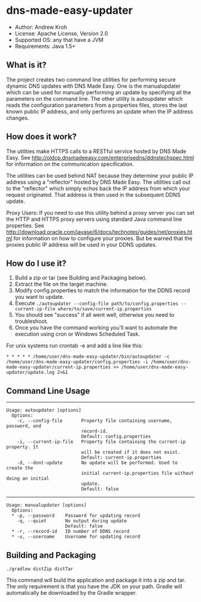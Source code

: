dns-made-easy-updater
=====================
- Author: Andrew Kroh
- License: Apache License, Version 2.0
- Supported OS: any that have a JVM
- Requirements: Java 1.5+

What is it?
-----------
The project creates two command line utilities for performing secure dynamic DNS updates 
with DNS Made Easy. One is the manualupdater which can be used for manually performing
an update by specifying all the parameters on the command line. The other utility is
autoupdater which reads the configuration parameters from a properties files, stores
the last known public IP address, and only performs an update when the IP address changes.

How does it work?
-----------------
The utilities make HTTPS calls to a RESTful service hosted by DNS Made Easy. 
See http://oldcp.dnsmadeeasy.com/enterprisedns/ddnstechspec.html for information 
on the communication specification.

The utilities can be used behind NAT because they determine your public IP address using
a "reflector" hosted by DNS Made Easy. The utilities call out to the "reflector" which
simply echos back the IP address from which your request originated. That address is
then used in the subsequent DDNS update.

Proxy Users: If you need to use this utility behind a proxy server you can set the 
HTTP and HTTPS proxy servers using standard Java command line properties. 
See http://download.oracle.com/javase/6/docs/technotes/guides/net/proxies.html for 
information on how to configure your proxies. But be warned that the proxies public
IP address will be used in your DDNS updates.

How do I use it?
----------------
1. Build a zip or tar (see Building and Packaging below).
2. Extract the file on the target machine.
3. Modify config.properties to match the information for the DDNS record you want to update.
4. Execute `./autoupdater --config-file path/to/config.properties --current-ip-file where/to/save/current-ip.properties`
5. You should see "success" if all went well, otherwise you need to troubleshoot.
6. Once you have the command working you'll want to automate the execution using cron or Windows Scheduled Task.

For unix systems run crontab -e and add a line like this:
	
    * * * * * /home/user/dns-made-easy-updater/bin/autoupdater -c /home/user/dns-made-easy-updater/config.properties -i /home/user/dns-made-easy-updater/current-ip.properties >> /home/user/dns-made-easy-updater/update.log 2>&1

Command Line Usage
------------------
*****
    Usage: autoupdater [options]
      Options:
        -c, --config-file       Property file containing username, password, and
                                record-id.
                                Default: config.properties
        -i, --current-ip-file   Property file containing the current-ip property. It
                                will be created if it does not exist.
                                Default: current-ip.properties
        -d, --dont-update       No update will be performed. Used to create the
                                initial current-ip.properties file without doing an initial
                                update.
                                Default: false
*****
    Usage: manualupdater [options]
      Options:
      * -p, --password    Password for updating record
        -q, --quiet       No output during update
                          Default: false
      * -r, --record-id   ID number of DDNS record
      * -u, --username    Username for updating record

Building and Packaging
----------------------

    ./gradlew distZip distTar

This command will build the application and package it into a zip and tar.
The only requirement is that you have the JDK on your path. Gradle will automatically
be downloaded by the Gradle wrapper.
